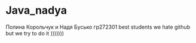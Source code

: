 # Java_nadya
Полина Корольчук и Надя Бусько гр272301 best students
we hate github but we try to do it
)))))))